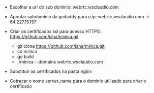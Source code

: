 - Escolher a url do sub dominio: webrtc.wsclaudio.com
- Apontar subdominio da godaddy para o ip: webrtc.wsclaudio.com -> 64.227.15.157
- Criar os certificados ssl para acesso HTTPS: https://github.com/jsha/minica.git
    - git clone https://github.com/jsha/minica.git 
    - cd minica
    - go build
    - ./minica --domains webrtc.wsclaudio.com

- Substituir os certificados na pasta nginx
- Cotracar o nome server_name para o dominio utilizado para criar o certificado


